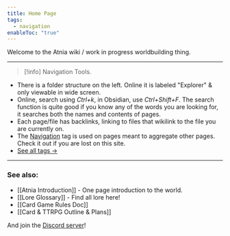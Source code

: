 ```yaml
---
title: Home Page
tags:
  - navigation
enableToc: "true"
---
```

Welcome to the Atnia wiki / work in progress worldbuilding thing.

---
> [!info] Navigation Tools.

- There is a folder structure on the left. Online it is labeled "Explorer" & only viewable in wide screen.
- Online, search using *Ctrl+k*, in Obsidian, use *Ctrl+Shift+F*. The search function is quite good if you know any of the words you are looking for, it searches both the names and contents of pages.
- Each page/file has backlinks, linking to files that wikilink to the file you are currently on.
- The [Navigation](./tags/navigation) tag is used on pages meant to aggregate other pages. Check it out if you are lost on this site.
- [See all tags →](/tags/)


---
### See also:
- [[Atnia Introduction]] - One page introduction to the world.
- [[Lore Glossary]] - Find all lore here!
- [[Card Game Rules Doc]] 
- [[Card & TTRPG Outline & Plans]]


And join the [Discord server](https://discord.gg/xTdT2DpEwB)!
